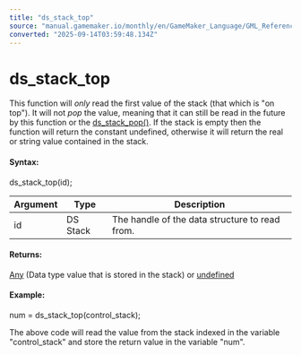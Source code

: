 ```yaml
---
title: "ds_stack_top"
source: "manual.gamemaker.io/monthly/en/GameMaker_Language/GML_Reference/Data_Structures/DS_Stacks/ds_stack_top.htm"
converted: "2025-09-14T03:59:48.134Z"
---
```


# ds\_stack\_top

This function will _only_ read the first value of the stack (that which is "on top"). It will not _pop_ the value, meaning that it can still be read in the future by this function or the [ds\_stack\_pop()](ds_stack_pop.md). If the stack is empty then the function will return the constant undefined, otherwise it will return the real or string value contained in the stack.

#### Syntax:

ds\_stack\_top(id);

| Argument | Type | Description |
| --- | --- | --- |
| id | DS Stack | The handle of the data structure to read from. |

#### Returns:

[Any](../../../../../../../GameMaker_Language/GML_Overview/Data_Types.md) (Data type value that is stored in the stack) or [undefined](../../../../../../../GameMaker_Language/GML_Overview/Data_Types.md)

#### Example:

num = ds\_stack\_top(control\_stack);

The above code will read the value from the stack indexed in the variable "control\_stack" and store the return value in the variable "num".